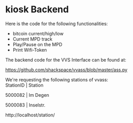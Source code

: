 kiosk Backend
=============

Here is the code for the following functionalities:
- bitcoin current/high/low
- Current MPD track
- Play/Pause on the MPD
- Print Wifi-Token

The backend code for the VVS Interface can be found at:

https://github.com/shackspace/vvass/blob/master/ass.py

We're requesting the following stations of vvass:  
 StationID | Station  

 5000082   | Im Degen 

 5000083   | Inselstr.
 
http://localhost/station/<stationid>
